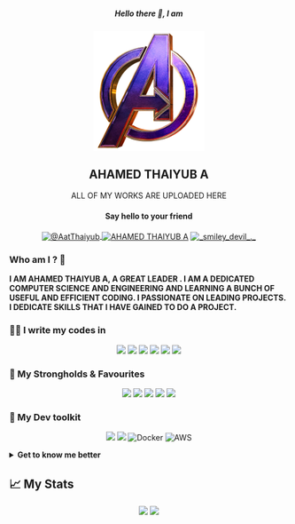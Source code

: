 <h5 align="center"> Hello there 👋, I am</h5>
<p align="center">
<a href="https://AHAMED THAIYUB A.me"><img align="center" width="200px" src="https://github.com/Ahamedthaiyub/Ahamedthaiyub/blob/main/LOGO.png"/></a>
</p>
<h2 align="center"> AHAMED THAIYUB A </h2>

<p align="center">
ALL OF MY WORKS ARE UPLOADED HERE 
</p>

<h4 align="center">Say hello to your friend</h3>
<p align="center">
<a href="https://twitter.com/AatThaiyub" target="blank">
<img align="center" src="https://cdn.jsdelivr.net/npm/simple-icons@3.0.1/icons/twitter.svg" alt="@AatThaiyub" height="20" width="30" /></a><a href="https://linkedin.com/in/ahamed-thaiyub-a-76332a220" target="blank">
<img align="center" src="https://cdn.jsdelivr.net/npm/simple-icons@3.0.1/icons/linkedin.svg" alt="AHAMED THAIYUB A" height="20" width="30" /></a>
<a href="https://instagram.com/_smiley_devil_._" target="blank">
<img align="center" src="https://cdn.jsdelivr.net/npm/simple-icons@3.0.1/icons/instagram.svg" alt="_smiley_devil_._" height="20" width="30" /></a>
</p>

### Who am I ? 🤔

**I AM AHAMED THAIYUB A, A GREAT LEADER . I AM A DEDICATED COMPUTER SCIENCE AND ENGINEERING AND LEARNING A BUNCH OF USEFUL AND EFFICIENT CODING. I PASSIONATE ON LEADING PROJECTS. I DEDICATE SKILLS THAT I HAVE GAINED TO DO A PROJECT.**

### 👨‍💻 I write my codes in


<p align="center">
<img src="https://img.shields.io/badge/python%20-%2314354C.svg?&style=for-the-badge&logo=python&logoColor=gold"/>
<img src="https://img.shields.io/badge/javascript-%23F7DF1E.svg?&style=for-the-badge&logo=javascript&logoColor=black&labelColor=%2300000"/>
<img src="https://img.shields.io/badge/html5%20-%23E34F26.svg?&style=for-the-badge&logo=html5&logoColor=white"/>
<img src="https://img.shields.io/badge/css3%20-%231572B6.svg?&style=for-the-badge&logo=css3&logoColor=white"/>
<img src="https://img.shields.io/badge/c++%20-%2300599C.svg?&style=for-the-badge&logo=c%2B%2B&logoColor=white"/>
<img src="https://img.shields.io/badge/c%20-%2300599C.svg?&style=for-the-badge&logo=c&logoColor=white"/>

### 💪 My Strongholds & Favourites

<p align="center">
<img src="https://img.shields.io/badge/react%20-%2320232a.svg?&style=for-the-badge&logo=react&logoColor=%2361DAFB"/> 
<img src="https://img.shields.io/badge/node.js%20-%2343853D.svg?&style=for-the-badge&logo=node.js&logoColor=white"/> 
<img src="https://img.shields.io/badge/-Arduino-00979D?style=for-the-badge&logo=Arduino&logoColor=white"/>
<img src="https://img.shields.io/badge/matlab%20-%235F5F5F.svg?&style=for-the-badge&logo=matlab&logoColor=%235F5F5F"/>
<img src="https://img.shields.io/badge/AUTOCAD%20-%23D30000.svg?&style=for-the-badge&logo=autocad&logoColor=D30000"/>

### 🔨 My Dev toolkit
<p align="center">
<img src="https://img.shields.io/badge/git%20-%23F05032.svg?&style=for-the-badge&logo=git&logoColor=white"/>  <img src="https://img.shields.io/badge/github%20-%23181717.svg?&style=for-the-badge&logo=github&logoColor=white" /> <img alt="Docker" src="https://img.shields.io/badge/docker-%230db7ed.svg?&style=for-the-badge&logo=docker&logoColor=white"/> <img alt="AWS" src="https://img.shields.io/badge/AWS-%23FF9900.svg?&style=for-the-badge&logo=amazon-aws&logoColor=white"/>
</p>

<details>
<summary> <strong> Get to know me better </strong> </summary>

## ❤ Things I love
- **I love to work with new tech and learn how they have been developed.**
- **I have seen a lot of Science fiction movies and love to watch much more and learn new ideas from them.**
- **I have great passion towards stage speaking and love to motivate people.**
- **I love to explore new ideas and combine them to create new idea.**
- **I love to code efficiently and work in a smarter way to solve a problem.**
- **I love present .ppt's and paper presentation.**

## 👷‍♂️ What I do ?
- **🔭I’m currently working on a mega project. That is to create a clone of ZOMATO application.This mega projects is divided into many small projects that will be uploaded to my repository so that you can take a look at it.**
- **🌱Learning full stack web development that includes development and operations(DEVOPS). Later on I have an idea to learn CAD and MATLAB Softwares so that it'll help me to join my abitious company.**
- **TO BE UPDATED**

## Misc.
- I have a great passion towards cooking and serving.
- I love to spend time with nature. 
- I am fond of taking good pictures of the mother earth. A photographer.
- I have a great editing skils.
<p align="center">
<img src="https://img.shields.io/badge/adobe%20-%23FF0000.svg?&style=for-the-badge&logo=adobe&logoColor=white"/>	
<img src="https://img.shields.io/badge/epic%20games%20-%23313131.svg?&style=for-the-badge&logo=epic%20games&logoColor=white"/>
<img src="https://img.shields.io/badge/canva%20-%23FFFFFF.svg?&style=for-the-badge&logo=CANVA&logoColor=%2300F7F3"/>
<img src="https://img.shields.io/badge/POWERPOINT%20-%23DE520F.svg?&style=for-the-badge&logo=POWERPOINT&logoColor=DE520F"/>
</p>

</details>

## 📈 My Stats
<p align='center' >
<img align="center" src="https://github-readme-stats.vercel.app/api?username=Ahamedthaiyub&show_icons=true&theme=dark" width=440/>
<img align="center" src="https://github-readme-stats.vercel.app/api/top-langs/?username=Ahamedthaiyub&layout=compact&theme=dark">
<p/>
